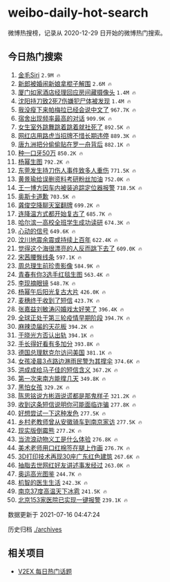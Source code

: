 # weibo-daily-hot-search

微博热搜榜，记录从 2020-12-29 日开始的微博热门搜索。

## 今日热门搜索

<!-- BEGIN -->

1. [金毛Siri](https://s.weibo.com/weibo?q=%23%E9%87%91%E6%AF%9BSiri%23&Refer=top) `2.9M 🔥`
1. [新郎被婚闹新娘拿棍子解围](https://s.weibo.com/weibo?q=%23%E6%96%B0%E9%83%8E%E8%A2%AB%E5%A9%9A%E9%97%B9%E6%96%B0%E5%A8%98%E6%8B%BF%E6%A3%8D%E5%AD%90%E8%A7%A3%E5%9B%B4%23&Refer=top) `2.6M 🔥`
1. [厦门如家酒店经理回应房间藏摄像头](https://s.weibo.com/weibo?q=%23%E5%8E%A6%E9%97%A8%E5%A6%82%E5%AE%B6%E9%85%92%E5%BA%97%E7%BB%8F%E7%90%86%E5%9B%9E%E5%BA%94%E6%88%BF%E9%97%B4%E8%97%8F%E6%91%84%E5%83%8F%E5%A4%B4%23&Refer=top) `1.4M 🔥`
1. [沈阳持刀致2死7伤嫌犯尸体被发现](https://s.weibo.com/weibo?q=%23%E6%B2%88%E9%98%B3%E6%8C%81%E5%88%80%E8%87%B42%E6%AD%BB7%E4%BC%A4%E5%AB%8C%E7%8A%AF%E5%B0%B8%E4%BD%93%E8%A2%AB%E5%8F%91%E7%8E%B0%23&Refer=top) `1.4M 🔥`
1. [我没瘦下来帕梅拉已经会说中文了](https://s.weibo.com/weibo?q=%23%E6%88%91%E6%B2%A1%E7%98%A6%E4%B8%8B%E6%9D%A5%E5%B8%95%E6%A2%85%E6%8B%89%E5%B7%B2%E7%BB%8F%E4%BC%9A%E8%AF%B4%E4%B8%AD%E6%96%87%E4%BA%86%23&Refer=top) `967.7K 🔥`
1. [宿舍出现频率最高的对话](https://s.weibo.com/weibo?q=%23%E5%AE%BF%E8%88%8D%E5%87%BA%E7%8E%B0%E9%A2%91%E7%8E%87%E6%9C%80%E9%AB%98%E7%9A%84%E5%AF%B9%E8%AF%9D%23&Refer=top) `909.9K 🔥`
1. [女生室外跳舞跳着跳着就社死了](https://s.weibo.com/weibo?q=%23%E5%A5%B3%E7%94%9F%E5%AE%A4%E5%A4%96%E8%B7%B3%E8%88%9E%E8%B7%B3%E7%9D%80%E8%B7%B3%E7%9D%80%E5%B0%B1%E7%A4%BE%E6%AD%BB%E4%BA%86%23&Refer=top) `892.5K 🔥`
1. [网红店用路虎当招牌不惜长期违停](https://s.weibo.com/weibo?q=%23%E7%BD%91%E7%BA%A2%E5%BA%97%E7%94%A8%E8%B7%AF%E8%99%8E%E5%BD%93%E6%8B%9B%E7%89%8C%E4%B8%8D%E6%83%9C%E9%95%BF%E6%9C%9F%E8%BF%9D%E5%81%9C%23&Refer=top) `889.3K 🔥`
1. [唐九洲把分偷偷贴在罗一舟背后](https://s.weibo.com/weibo?q=%23%E5%94%90%E4%B9%9D%E6%B4%B2%E6%8A%8A%E5%88%86%E5%81%B7%E5%81%B7%E8%B4%B4%E5%9C%A8%E7%BD%97%E4%B8%80%E8%88%9F%E8%83%8C%E5%90%8E%23&Refer=top) `882.1K 🔥`
1. [种一口牙50万](https://s.weibo.com/weibo?q=%23%E7%A7%8D%E4%B8%80%E5%8F%A3%E7%89%9950%E4%B8%87%23&Refer=top) `850.2K 🔥`
1. [杨幂生图](https://s.weibo.com/weibo?q=%23%E6%9D%A8%E5%B9%82%E7%94%9F%E5%9B%BE%23&Refer=top) `792.2K 🔥`
1. [东莞发生持刀伤人事件致多人重伤](https://s.weibo.com/weibo?q=%E4%B8%9C%E8%8E%9E%E5%8F%91%E7%94%9F%E6%8C%81%E5%88%80%E4%BC%A4%E4%BA%BA%E4%BA%8B%E4%BB%B6%E8%87%B4%E5%A4%9A%E4%BA%BA%E9%87%8D%E4%BC%A4&Refer=top) `771.5K 🔥`
1. [黄景瑜给误删资料考研粉丝加油](https://s.weibo.com/weibo?q=%23%E9%BB%84%E6%99%AF%E7%91%9C%E7%BB%99%E8%AF%AF%E5%88%A0%E8%B5%84%E6%96%99%E8%80%83%E7%A0%94%E7%B2%89%E4%B8%9D%E5%8A%A0%E6%B2%B9%23&Refer=top) `752.0K 🔥`
1. [王一博方因车内被装追踪定位器报警](https://s.weibo.com/weibo?q=%23%E7%8E%8B%E4%B8%80%E5%8D%9A%E6%96%B9%E5%9B%A0%E8%BD%A6%E5%86%85%E8%A2%AB%E8%A3%85%E8%BF%BD%E8%B8%AA%E5%AE%9A%E4%BD%8D%E5%99%A8%E6%8A%A5%E8%AD%A6%23&Refer=top) `718.5K 🔥`
1. [奥斯卡道歉](https://s.weibo.com/weibo?q=%23%E5%A5%A5%E6%96%AF%E5%8D%A1%E9%81%93%E6%AD%89%23&Refer=top) `703.5K 🔥`
1. [龚俊空降聊天室翻牌](https://s.weibo.com/weibo?q=%23%E9%BE%9A%E4%BF%8A%E7%A9%BA%E9%99%8D%E8%81%8A%E5%A4%A9%E5%AE%A4%E7%BF%BB%E7%89%8C%23&Refer=top) `699.2K 🔥`
1. [连降温方式都开始复古了](https://s.weibo.com/weibo?q=%23%E8%BF%9E%E9%99%8D%E6%B8%A9%E6%96%B9%E5%BC%8F%E9%83%BD%E5%BC%80%E5%A7%8B%E5%A4%8D%E5%8F%A4%E4%BA%86%23&Refer=top) `685.7K 🔥`
1. [哈尔滨一高校全班学生成功读研](https://s.weibo.com/weibo?q=%23%E5%93%88%E5%B0%94%E6%BB%A8%E4%B8%80%E9%AB%98%E6%A0%A1%E5%85%A8%E7%8F%AD%E5%AD%A6%E7%94%9F%E6%88%90%E5%8A%9F%E8%AF%BB%E7%A0%94%23&Refer=top) `674.3K 🔥`
1. [心动的信号](https://s.weibo.com/weibo?q=%E5%BF%83%E5%8A%A8%E7%9A%84%E4%BF%A1%E5%8F%B7&Refer=top) `649.6K 🔥`
1. [汶川地震余震或持续上百年](https://s.weibo.com/weibo?q=%23%E6%B1%B6%E5%B7%9D%E5%9C%B0%E9%9C%87%E4%BD%99%E9%9C%87%E6%88%96%E6%8C%81%E7%BB%AD%E4%B8%8A%E7%99%BE%E5%B9%B4%23&Refer=top) `622.4K 🔥`
1. [觉得这个海很漂亮的人反而跳下去了](https://s.weibo.com/weibo?q=%23%E8%A7%89%E5%BE%97%E8%BF%99%E4%B8%AA%E6%B5%B7%E5%BE%88%E6%BC%82%E4%BA%AE%E7%9A%84%E4%BA%BA%E5%8F%8D%E8%80%8C%E8%B7%B3%E4%B8%8B%E5%8E%BB%E4%BA%86%23&Refer=top) `609.0K 🔥`
1. [宋茜腰臀线条](https://s.weibo.com/weibo?q=%23%E5%AE%8B%E8%8C%9C%E8%85%B0%E8%87%80%E7%BA%BF%E6%9D%A1%23&Refer=top) `597.1K 🔥`
1. [周总理生前珍贵影像](https://s.weibo.com/weibo?q=%23%E5%91%A8%E6%80%BB%E7%90%86%E7%94%9F%E5%89%8D%E7%8F%8D%E8%B4%B5%E5%BD%B1%E5%83%8F%23&Refer=top) `584.9K 🔥`
1. [青春有你3选手红毯生图](https://s.weibo.com/weibo?q=%23%E9%9D%92%E6%98%A5%E6%9C%89%E4%BD%A03%E9%80%89%E6%89%8B%E7%BA%A2%E6%AF%AF%E7%94%9F%E5%9B%BE%23&Refer=top) `563.4K 🔥`
1. [李现摘眼镜](https://s.weibo.com/weibo?q=%23%E6%9D%8E%E7%8E%B0%E6%91%98%E7%9C%BC%E9%95%9C%23&Refer=top) `548.7K 🔥`
1. [杨幂午后阳光复古大片](https://s.weibo.com/weibo?q=%23%E6%9D%A8%E5%B9%82%E5%8D%88%E5%90%8E%E9%98%B3%E5%85%89%E5%A4%8D%E5%8F%A4%E5%A4%A7%E7%89%87%23&Refer=top) `426.0K 🔥`
1. [麦穗终于收到了短信](https://s.weibo.com/weibo?q=%23%E9%BA%A6%E7%A9%97%E7%BB%88%E4%BA%8E%E6%94%B6%E5%88%B0%E4%BA%86%E7%9F%AD%E4%BF%A1%23&Refer=top) `423.7K 🔥`
1. [张嘉益刘敏涛闪婚戏太好笑了](https://s.weibo.com/weibo?q=%23%E5%BC%A0%E5%98%89%E7%9B%8A%E5%88%98%E6%95%8F%E6%B6%9B%E9%97%AA%E5%A9%9A%E6%88%8F%E5%A4%AA%E5%A5%BD%E7%AC%91%E4%BA%86%23&Refer=top) `396.4K 🔥`
1. [全球正处于第三轮疫情早期阶段](https://s.weibo.com/weibo?q=%23%E5%85%A8%E7%90%83%E6%AD%A3%E5%A4%84%E4%BA%8E%E7%AC%AC%E4%B8%89%E8%BD%AE%E7%96%AB%E6%83%85%E6%97%A9%E6%9C%9F%E9%98%B6%E6%AE%B5%23&Refer=top) `394.7K 🔥`
1. [麻辣烫届的天花板](https://s.weibo.com/weibo?q=%23%E9%BA%BB%E8%BE%A3%E7%83%AB%E5%B1%8A%E7%9A%84%E5%A4%A9%E8%8A%B1%E6%9D%BF%23&Refer=top) `394.2K 🔥`
1. [于晓光方否认出轨](https://s.weibo.com/weibo?q=%23%E4%BA%8E%E6%99%93%E5%85%89%E6%96%B9%E5%90%A6%E8%AE%A4%E5%87%BA%E8%BD%A8%23&Refer=top) `394.1K 🔥`
1. [手长得好看有多加分](https://s.weibo.com/weibo?q=%23%E6%89%8B%E9%95%BF%E5%BE%97%E5%A5%BD%E7%9C%8B%E6%9C%89%E5%A4%9A%E5%8A%A0%E5%88%86%23&Refer=top) `393.8K 🔥`
1. [德国总理默克尔访问美国](https://s.weibo.com/weibo?q=%E5%BE%B7%E5%9B%BD%E6%80%BB%E7%90%86%E9%BB%98%E5%85%8B%E5%B0%94%E8%AE%BF%E9%97%AE%E7%BE%8E%E5%9B%BD&Refer=top) `381.1K 🔥`
1. [女孩凌晨3点路边淋雨民警为其撑伞](https://s.weibo.com/weibo?q=%23%E5%A5%B3%E5%AD%A9%E5%87%8C%E6%99%A83%E7%82%B9%E8%B7%AF%E8%BE%B9%E6%B7%8B%E9%9B%A8%E6%B0%91%E8%AD%A6%E4%B8%BA%E5%85%B6%E6%92%91%E4%BC%9E%23&Refer=top) `374.6K 🔥`
1. [洪成成给马子佳的短信含义](https://s.weibo.com/weibo?q=%23%E6%B4%AA%E6%88%90%E6%88%90%E7%BB%99%E9%A9%AC%E5%AD%90%E4%BD%B3%E7%9A%84%E7%9F%AD%E4%BF%A1%E5%90%AB%E4%B9%89%23&Refer=top) `367.2K 🔥`
1. [第一次来南方能撑几天](https://s.weibo.com/weibo?q=%23%E7%AC%AC%E4%B8%80%E6%AC%A1%E6%9D%A5%E5%8D%97%E6%96%B9%E8%83%BD%E6%92%91%E5%87%A0%E5%A4%A9%23&Refer=top) `349.8K 🔥`
1. [黑怕女孩](https://s.weibo.com/weibo?q=%E9%BB%91%E6%80%95%E5%A5%B3%E5%AD%A9&Refer=top) `329.2K 🔥`
1. [陈思铭说方彬涵说谎都是那鬼样子](https://s.weibo.com/weibo?q=%23%E9%99%88%E6%80%9D%E9%93%AD%E8%AF%B4%E6%96%B9%E5%BD%AC%E6%B6%B5%E8%AF%B4%E8%B0%8E%E9%83%BD%E6%98%AF%E9%82%A3%E9%AC%BC%E6%A0%B7%E5%AD%90%23&Refer=top) `321.2K 🔥`
1. [收到这条短信说明你可能面临诈骗](https://s.weibo.com/weibo?q=%23%E6%94%B6%E5%88%B0%E8%BF%99%E6%9D%A1%E7%9F%AD%E4%BF%A1%E8%AF%B4%E6%98%8E%E4%BD%A0%E5%8F%AF%E8%83%BD%E9%9D%A2%E4%B8%B4%E8%AF%88%E9%AA%97%23&Refer=top) `277.8K 🔥`
1. [好想尝试一下这种发色](https://s.weibo.com/weibo?q=%23%E5%A5%BD%E6%83%B3%E5%B0%9D%E8%AF%95%E4%B8%80%E4%B8%8B%E8%BF%99%E7%A7%8D%E5%8F%91%E8%89%B2%23&Refer=top) `277.5K 🔥`
1. [乡村老教师曾从安徽骑车到南京家访](https://s.weibo.com/weibo?q=%23%E4%B9%A1%E6%9D%91%E8%80%81%E6%95%99%E5%B8%88%E6%9B%BE%E4%BB%8E%E5%AE%89%E5%BE%BD%E9%AA%91%E8%BD%A6%E5%88%B0%E5%8D%97%E4%BA%AC%E5%AE%B6%E8%AE%BF%23&Refer=top) `277.5K 🔥`
1. [现实版倒霉熊](https://s.weibo.com/weibo?q=%23%E7%8E%B0%E5%AE%9E%E7%89%88%E5%80%92%E9%9C%89%E7%86%8A%23&Refer=top) `277.2K 🔥`
1. [当流浪动物义工是什么体验](https://s.weibo.com/weibo?q=%23%E5%BD%93%E6%B5%81%E6%B5%AA%E5%8A%A8%E7%89%A9%E4%B9%89%E5%B7%A5%E6%98%AF%E4%BB%80%E4%B9%88%E4%BD%93%E9%AA%8C%23&Refer=top) `276.8K 🔥`
1. [美术老师用口红棉签在腿上作画](https://s.weibo.com/weibo?q=%23%E7%BE%8E%E6%9C%AF%E8%80%81%E5%B8%88%E7%94%A8%E5%8F%A3%E7%BA%A2%E6%A3%89%E7%AD%BE%E5%9C%A8%E8%85%BF%E4%B8%8A%E4%BD%9C%E7%94%BB%23&Refer=top) `276.7K 🔥`
1. [3D打印技术再现30座广东红色建筑](https://s.weibo.com/weibo?q=%233D%E6%89%93%E5%8D%B0%E6%8A%80%E6%9C%AF%E5%86%8D%E7%8E%B030%E5%BA%A7%E5%B9%BF%E4%B8%9C%E7%BA%A2%E8%89%B2%E5%BB%BA%E7%AD%91%23&Refer=top) `267.6K 🔥`
1. [抽脂去世网红好友讲述事发经过](https://s.weibo.com/weibo?q=%23%E6%8A%BD%E8%84%82%E5%8E%BB%E4%B8%96%E7%BD%91%E7%BA%A2%E5%A5%BD%E5%8F%8B%E8%AE%B2%E8%BF%B0%E4%BA%8B%E5%8F%91%E7%BB%8F%E8%BF%87%23&Refer=top) `263.0K 🔥`
1. [奥运高光图鉴](https://s.weibo.com/weibo?q=%23%E5%A5%A5%E8%BF%90%E9%AB%98%E5%85%89%E5%9B%BE%E9%89%B4%23&Refer=top) `244.7K 🔥`
1. [机智的医生生活](https://s.weibo.com/weibo?q=%E6%9C%BA%E6%99%BA%E7%9A%84%E5%8C%BB%E7%94%9F%E7%94%9F%E6%B4%BB&Refer=top) `242.3K 🔥`
1. [南京37度高温天下冰雹](https://s.weibo.com/weibo?q=%23%E5%8D%97%E4%BA%AC37%E5%BA%A6%E9%AB%98%E6%B8%A9%E5%A4%A9%E4%B8%8B%E5%86%B0%E9%9B%B9%23&Refer=top) `241.5K 🔥`
1. [北京153家医院已实现一键报警](https://s.weibo.com/weibo?q=%23%E5%8C%97%E4%BA%AC153%E5%AE%B6%E5%8C%BB%E9%99%A2%E5%B7%B2%E5%AE%9E%E7%8E%B0%E4%B8%80%E9%94%AE%E6%8A%A5%E8%AD%A6%23&Refer=top) `239.1K 🔥`

数据更新于 2021-07-16 04:47:24

<!-- END -->

历史归档 [./archives](./archives)

## 相关项目

- [V2EX 每日热门话题](https://github.com/boojack/v2ex-daily-hot-topic)
